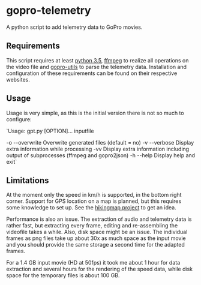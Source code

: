 # gopro-telemetry

A python script to add telemetry data to GoPro movies.

## Requirements

This script requires at least [python 3.5](https://www.python.org/), [ffmpeg](https://ffmpeg.org/) to realize all operations on the video file and [gopro-utils](https://github.com/stilldavid/gopro-utils) to parse the telemetry data.
Installation and configuration of these requirements can be found on their respective websites.

## Usage

Usage is very simple, as this is the initial version there is not so much to configure:

`Usage: gpt.py \[OPTION\]... inputfile

  -o --overwrite      Overwrite generated files (default = no)
  -v --verbose        Display extra information while processing
  -vv                 Display extra information including output of subprocesses
                                         (ffmpeg and gopro2json)
  -h --help           Display help and exit`

## Limitations

At the moment only the speed in km/h is supported, in the bottom right corner. Support for GPS location on a map is planned, but this requires some knowledge to set up. See the [hikingmap project](https://github.com/roelderickx/hikingmap) to get an idea.

Performance is also an issue. The extraction of audio and telemetry data is rather fast, but extracting every frame, editing and re-assembling the videofile takes a while.
Also, disk space might be an issue. The individual frames as png files take up about 30x as much space as the input movie and you should provide the same storage a second time for the adapted frames.

For a 1.4 GB input movie (HD at 50fps) it took me about 1 hour for data extraction and several hours for the rendering of the speed data, while disk space for the temporary files is about 100 GB.

